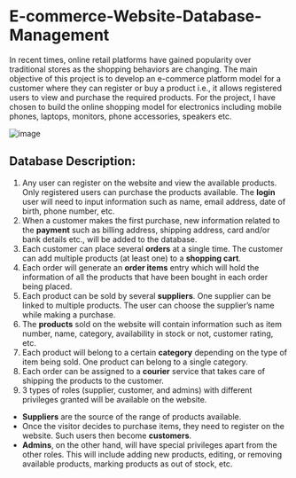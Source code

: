 # E-commerce-Website-Database-Management
In recent times, online retail platforms have gained popularity over traditional stores as the shopping behaviors are changing.
The main objective of this project is to develop an e-commerce platform model for a customer where they can register or buy a product i.e., it allows registered users to view and purchase the required products.
For the project, I have chosen to build the online shopping model for electronics including mobile phones, laptops, monitors, phone accessories, speakers etc.

![image](https://www.zeumic.com.au/wp-content/uploads/2018/01/zeumic-e-commerce-cycle-image.jpg)

## Database Description:
1)	Any user can register on the website and view the available products. Only registered users can purchase the products available. The **login** user will need to input information such as name, email address, date of birth, phone number, etc.
2)	When a customer makes the first purchase, new information related to the **payment** such as billing address, shipping address, card and/or bank details etc., will be added to the database.
3)	Each customer can place several **orders** at a single time. The customer can add multiple products (at least one) to a **shopping cart**.
4)	Each order will generate an **order items** entry which will hold the information of all the products that have been bought in each order being placed. 
5)	Each product can be sold by several **suppliers**. One supplier can be linked to multiple products. The user can choose the supplier’s name while making a purchase.
6)	The **products** sold on the website will contain information such as item number, name, category, availability  in stock or not, customer rating, etc.
7)	Each product will belong to a certain **category** depending on the type of item being sold. One product can belong to a single category.
8)	Each order can be assigned to a **courier** service that takes care of shipping the products to the customer.
9)	3 types of roles (supplier, customer, and admins) with different privileges granted will be available on the website.
* **Suppliers** are the source of the range of products available.
*	Once the visitor decides to purchase items, they need to register on the website. Such users then become **customers**.
* **Admins**, on the other hand, will have special privileges apart from the other roles. This will include adding new products, editing, or removing available products, marking products as out of stock, etc.
